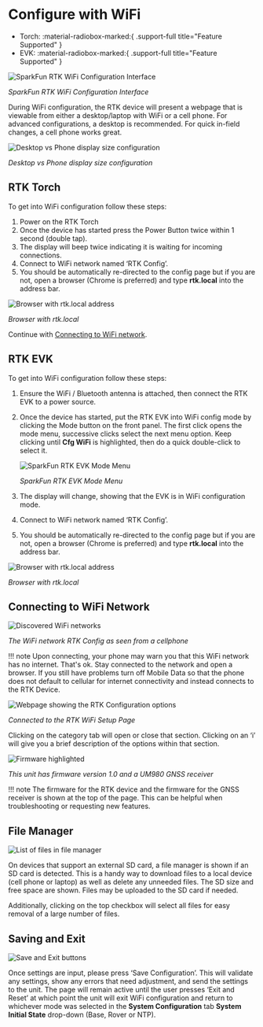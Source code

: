 # Configure with WiFi

<!--
Compatibility Icons
====================================================================================

:material-radiobox-marked:{ .support-full title="Feature Supported" }
:material-radiobox-indeterminate-variant:{ .support-partial title="Feature Partially Supported" }
:material-radiobox-blank:{ .support-none title="Feature Not Supported" }
-->

<div class="grid cards fill" markdown>

- Torch: :material-radiobox-marked:{ .support-full title="Feature Supported" }
- EVK: :material-radiobox-marked:{ .support-full title="Feature Supported" }

</div>

![SparkFun RTK WiFi Configuration Interface](<img/WiFi Config/SparkFun RTK WiFi Config - Main Interface.png>)

*SparkFun RTK WiFi Configuration Interface*

During WiFi configuration, the RTK device will present a webpage that is viewable from either a desktop/laptop with WiFi or a cell phone. For advanced configurations, a desktop is recommended. For quick in-field changes, a cell phone works great.

![Desktop vs Phone display size configuration](<img/WiFi Config/SparkFun_RTK_Facet_-_Desktop_vs_Phone_Config.jpg>)

*Desktop vs Phone display size configuration*

## RTK Torch

To get into WiFi configuration follow these steps:

1. Power on the RTK Torch
2. Once the device has started press the Power Button twice within 1 second (double tap).
3. The display will beep twice indicating it is waiting for incoming connections.
4. Connect to WiFi network named ‘RTK Config’.
5. You should be automatically re-directed to the config page but if you are not, open a browser (Chrome is preferred) and type **rtk.local** into the address bar.

![Browser with rtk.local address](<img/WiFi Config/SparkFun RTK WiFi Config - Browser rtk local.png>)

*Browser with rtk.local*

Continue with [Connecting to WiFi network](#connecting-to-wifi-network).

## RTK EVK

To get into WiFi configuration follow these steps:

1. Ensure the WiFi / Bluetooth antenna is attached, then connect the RTK EVK to a power source.
2. Once the device has started, put the RTK EVK into WiFi config mode by clicking the Mode button on the front panel. The first click opens the mode menu, successive clicks select the next menu option. Keep clicking until **Cfg WiFi** is highlighted, then do a quick double-click to select it.

	![SparkFun RTK EVK Mode Menu](<img/Displays/24342-RTK-EVK-Action-Screen_GIF_750ms.gif>)

	*SparkFun RTK EVK Mode Menu*

3. The display will change, showing that the EVK is in WiFi configuration mode.
4. Connect to WiFi network named ‘RTK Config’.
5. You should be automatically re-directed to the config page but if you are not, open a browser (Chrome is preferred) and type **rtk.local** into the address bar.

![Browser with rtk.local address](<img/WiFi Config/SparkFun RTK WiFi Config - Browser rtk local.png>)

*Browser with rtk.local*

## Connecting to WiFi Network

![Discovered WiFi networks](<img/WiFi Config/RTK_Surveyor_-_WiFi_Config_-_Networks.jpg>)

*The WiFi network RTK Config as seen from a cellphone*

!!! note
	Upon connecting, your phone may warn you that this WiFi network has no internet. That's ok. Stay connected to the network and open a browser. If you still have problems turn off Mobile Data so that the phone does not default to cellular for internet connectivity and instead connects to the RTK Device.

![Webpage showing the RTK Configuration options](<img/WiFi Config/SparkFun RTK WiFi Config - Main Interface.png>)

*Connected to the RTK WiFi Setup Page*

Clicking on the category tab will open or close that section. Clicking on an ‘i’ will give you a brief description of the options within that section.

![Firmware highlighted](<img/WiFi Config/SparkFun RTK WiFi Config - Header Firmware Version.png>)

*This unit has firmware version 1.0 and a UM980 GNSS receiver*

!!! note
	The firmware for the RTK device and the firmware for the GNSS receiver is shown at the top of the page. This can be helpful when troubleshooting or requesting new features.

## File Manager

![List of files in file manager](<img/WiFi Config/SparkFun%20RTK%20WiFi%20Config%20File%20Manager.png>)

On devices that support an external SD card, a file manager is shown if an SD card is detected. This is a handy way to download files to a local device (cell phone or laptop) as well as delete any unneeded files. The SD size and free space are shown. Files may be uploaded to the SD card if needed.

Additionally, clicking on the top checkbox will select all files for easy removal of a large number of files.

## Saving and Exit

![Save and Exit buttons](<img/WiFi Config/SparkFun RTK WiFi Config - Save Steps.png>)

Once settings are input, please press ‘Save Configuration’. This will validate any settings, show any errors that need adjustment, and send the settings to the unit. The page will remain active until the user presses ‘Exit and Reset’ at which point the unit will exit WiFi configuration and return to whichever mode was selected in the **System Configuration** tab **System Initial State** drop-down (Base, Rover or NTP).
